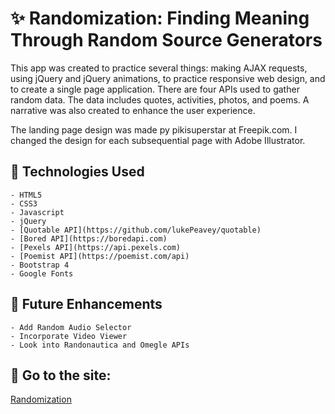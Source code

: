 # ✨ Randomization: Finding Meaning Through Random Source Generators

This app was created to practice several things: making AJAX requests, using jQuery and jQuery animations, to practice responsive web design, and to create a single page application. There are four APIs used to gather random data. The data includes quotes, activities, photos, and poems. A narrative was also created to enhance the user experience.

The landing page design was made py pikisuperstar at Freepik.com. I changed the design for each subsequential page with Adobe Illustrator.

## 🔌 Technologies Used

    - HTML5
    - CSS3
    - Javascript
    - jQuery
    - [Quotable API](https://github.com/lukePeavey/quotable)
    - [Bored API](https://boredapi.com)
    - [Pexels API](https://api.pexels.com)
    - [Poemist API](https://poemist.com/api)
    - Bootstrap 4
    - Google Fonts

## 🚀 Future Enhancements

    - Add Random Audio Selector
    - Incorporate Video Viewer
    - Look into Randonautica and Omegle APIs

## 🌟 Go to the site:

[Randomization](https://randomization.netlify.app/)
